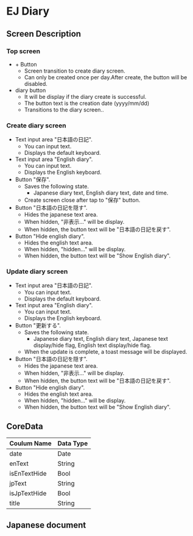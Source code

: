 # EJ Diary
## Screen Description
### Top screen
* \+ Button
  * Screen transition to create diary screen.
  * Can only be created once per day.After create, the button will be disabled.
* diary button
  * It will be display if the diary create is successful.
  * The button text is the creation date (yyyy/mm/dd)
  * Transitions to the diary screen..

### Create diary screen
* Text input area "日本語の日記".
  * You can input text.
  * Displays the default keyboard.
* Text input area "English diary".
  * You can input text.
  * Displays the English keyboard.
* Button "保存".
  * Saves the following state.
    * Japanese diary text, English diary text, date and time.
  * Create screen close after tap to "保存" button.
* Button "日本語の日記を隠す".
  * Hides the japanese text area.
  * When hidden, "非表示..." will be display.
  * When hidden, the button text will be "日本語の日記を戻す".
* Button "Hide english diary".
  * Hides the english text area.
  * When hidden, "hidden..." will be display.
  * When hidden, the button text will be "Show English diary".

### Update diary screen
* Text input area "日本語の日記".
  * You can input text.
  * Displays the default keyboard.
* Text input area "English diary".
  * You can input text.
  * Displays the English keyboard.
* Button "更新する".
  * Saves the following state.
    * Japanese diary text, English diary text, Japanese text display/hide flag, English text display/hide flag.
  * When the update is complete, a toast message will be displayed.
* Button "日本語の日記を隠す".
  * Hides the japanese text area.
  * When hidden, "非表示..." will be display.
  * When hidden, the button text will be "日本語の日記を戻す".
* Button "Hide english diary".
  * Hides the english text area.
  * When hidden, "hidden..." will be display.
  * When hidden, the button text will be "Show English diary".

## CoreData
| Coulum Name | Data Type |
|  ---  |  ---  |
| date | Date |
| enText | String |
| isEnTextHide | Bool |
| jpText | String |
| isJpTextHide | Bool |
| title | String |

## Japanese document
